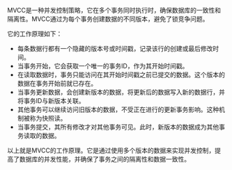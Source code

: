 MVCC是一种并发控制策略，它在多个事务同时执行时，确保数据库的一致性和隔离性。MVCC通过为每个事务创建数据的不同版本，避免了锁竞争问题。

它的工作原理如下：

+ 每条数据行都有一个隐藏的版本号或时间戳，记录该行的创建或最后修改时间。
+ 当事务开始，它会获取一个唯一的事务ID，作为其开始时间戳。
+ 在读取数据时，事务只能访问在其开始时间戳之前已提交的数据。这个版本的数据在事务开始前就已存在。
+ 当事务更新数据，会创建新版本的数据，将更新后的数据写入新的数据行，并将事务ID与新版本关联。
+ 其他事务可以继续访问旧版本的数据，不受正在进行的更新事务影响。这种机制被称为快照读。
+ 当事务提交，其所有修改才对其他事务可见。此时，新版本的数据成为其他事务读取的数据。	

以上就是MVCC的工作原理。它是通过使用多个版本的数据来实现并发控制，提高了数据库的并发性能，并确保了事务之间的隔离性和数据一致性。

